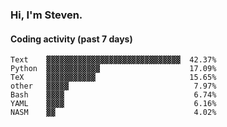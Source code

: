 ### Hi, I'm Steven.

#### Coding activity (past 7 days)
```
Text    ▓▓▓▓▓▓▓▓▓▓▓▓▓▓▓▓▓▓▓▓▓▓▓▓▓▓▓▓▓▓  42.37%
Python  ▓▓▓▓▓▓▓▓▓▓▓▓                    17.09%
TeX     ▓▓▓▓▓▓▓▓▓▓▓                     15.65%
other   ▓▓▓▓▓                            7.97%
Bash    ▓▓▓▓                             6.74%
YAML    ▓▓▓▓                             6.16%
NASM    ▓▓                               4.02%
```
